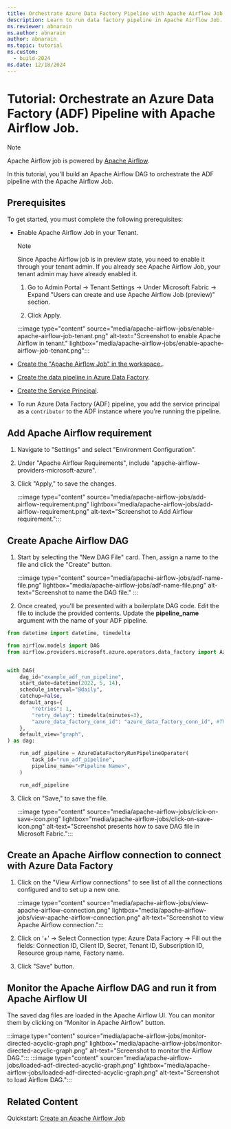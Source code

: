 ```yaml
---
title: Orchestrate Azure Data Factory Pipeline with Apache Airflow Job
description: Learn to run data factory pipeline in Apache Airflow Job.
ms.reviewer: abnarain
ms.author: abnarain
author: abnarain
ms.topic: tutorial
ms.custom:
  - build-2024
ms.date: 12/18/2024
---
```


# Tutorial: Orchestrate an Azure Data Factory (ADF) Pipeline with Apache Airflow Job.

> [!NOTE]
> Apache Airflow job is powered by [Apache Airflow](https://airflow.apache.org/).

In this tutorial, you'll build an Apache Airflow DAG to orchestrate the ADF pipeline with the Apache Airflow Job.

## Prerequisites

To get started, you must complete the following prerequisites:

- Enable Apache Airflow Job in your Tenant.

  > [!NOTE]
  > Since Apache Airflow job is in preview state, you need to enable it through your tenant admin. If you already see Apache Airflow Job, your tenant admin may have already enabled it.

  1. Go to Admin Portal -> Tenant Settings -> Under Microsoft Fabric -> Expand "Users can create and use Apache Airflow Job (preview)" section.

  2. Click Apply.

  :::image type="content" source="media/apache-airflow-jobs/enable-apache-airflow-job-tenant.png" alt-text="Screenshot to enable Apache Airflow in tenant." lightbox="media/apache-airflow-jobs/enable-apache-airflow-job-tenant.png":::

- [Create the "Apache Airflow Job" in the workspace.](../data-factory/create-apache-airflow-jobs.md).

- [Create the data pipeline in Azure Data Factory](/azure/data-factory/tutorial-copy-data-portal).

- [Create the Service Principal](/entra/identity-platform/howto-create-service-principal-portal).

- To run Azure Data Factory (ADF) pipeline, you add the service principal as a `contributor` to the ADF instance where you're running the pipeline.

## Add Apache Airflow requirement

1. Navigate to "Settings" and select "Environment Configuration".

2. Under "Apache Airflow Requirements", include "apache-airflow-providers-microsoft-azure".

3. Click "Apply," to save the changes.

   :::image type="content" source="media/apache-airflow-jobs/add-airflow-requirement.png" lightbox="media/apache-airflow-jobs/add-airflow-requirement.png" alt-text="Screenshot to Add Airflow requirement.":::

## Create Apache Airflow DAG

1. Start by selecting the "New DAG File" card. Then, assign a name to the file and click the "Create" button.

   :::image type="content" source="media/apache-airflow-jobs/adf-name-file.png" lightbox="media/apache-airflow-jobs/adf-name-file.png" alt-text="Screenshot to name the DAG file." :::

2. Once created, you'll be presented with a boilerplate DAG code. Edit the file to include the provided contents. Update the **pipeline_name** argument with the name of your ADF pipeline.

```python
from datetime import datetime, timedelta

from airflow.models import DAG
from airflow.providers.microsoft.azure.operators.data_factory import AzureDataFactoryRunPipelineOperator


with DAG(
    dag_id="example_adf_run_pipeline",
    start_date=datetime(2022, 5, 14),
    schedule_interval="@daily",
    catchup=False,
    default_args={
        "retries": 1,
        "retry_delay": timedelta(minutes=3),
        "azure_data_factory_conn_id": "azure_data_factory_conn_id", #This is a connection created on Airflow UI
    },
    default_view="graph",
) as dag:

    run_adf_pipeline = AzureDataFactoryRunPipelineOperator(
        task_id="run_adf_pipeline",
        pipeline_name="<Pipeline Name>",
    )

    run_adf_pipeline
```

3. Click on "Save," to save the file.

   :::image type="content" source="media/apache-airflow-jobs/click-on-save-icon.png" lightbox="media/apache-airflow-jobs/click-on-save-icon.png" alt-text="Screenshot presents how to save DAG file in Microsoft Fabric.":::

## Create an Apache Airflow connection to connect with Azure Data Factory

1. Click on the "View Airflow connections" to see list of all the connections configured and to set up a new one.

   :::image type="content" source="media/apache-airflow-jobs/view-apache-airflow-connection.png" lightbox="media/apache-airflow-jobs/view-apache-airflow-connection.png" alt-text="Screenshot to view Apache Airflow connection.":::

2. Click on ‘+’ -> Select Connection type: Azure Data Factory -> Fill out the fields: Connection ID, Client ID, Secret, Tenant ID, Subscription ID, Resource group name, Factory name.

3. Click "Save" button.

## Monitor the Apache Airflow DAG and run it from Apache Airflow UI

The saved dag files are loaded in the Apache Airflow UI. You can monitor them by clicking on "Monitor in Apache Airflow" button.

:::image type="content" source="media/apache-airflow-jobs/monitor-directed-acyclic-graph.png" lightbox="media/apache-airflow-jobs/monitor-directed-acyclic-graph.png" alt-text="Screenshot to monitor the Airflow DAG.":::
:::image type="content" source="media/apache-airflow-jobs/loaded-adf-directed-acyclic-graph.png" lightbox="media/apache-airflow-jobs/loaded-adf-directed-acyclic-graph.png" alt-text="Screenshot to load Airflow DAG.":::

## Related Content

Quickstart: [Create an Apache Airflow Job](../data-factory/create-apache-airflow-jobs.md)
